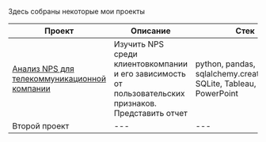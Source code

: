 Здесь собраны некоторые мои проекты

| Проект | Описание | Стек |
| --- | --- | --- |
| [Анализ NPS для телекоммуникационной компании](https://github.com/Sofya-Z/Sofya-Z/blob/22a67f6a664e4b5620601f6ec3c24170971d51aa/My-DA-portfolio/NPS_for_telecom_report.ipynb)| Изучить NPS среди клиентовкомпании и его зависимость от пользовательских признаков. Представить отчет | python, pandas, sqlalchemy.create_engine, SQLite, Tableau, PowerPoint  |
| Второй проект | --- | --- |
